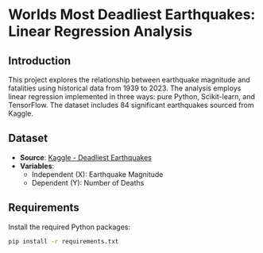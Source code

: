# Worlds Most Deadliest Earthquakes: Linear Regression Analysis

## Introduction
This project explores the relationship between earthquake magnitude and fatalities using historical data from 1939 to 2023. The analysis employs linear regression implemented in three ways: pure Python, Scikit-learn, and TensorFlow. The dataset includes 84 significant earthquakes sourced from Kaggle.

## Dataset
- **Source**: [Kaggle - Deadliest Earthquakes](https://www.kaggle.com/datasets/rajkumarpandey02/lists-of-earthquakes-deadliest-and-largest)
- **Variables**:
  - Independent (X): Earthquake Magnitude
  - Dependent (Y): Number of Deaths

## Requirements
Install the required Python packages:
```bash
pip install -r requirements.txt
